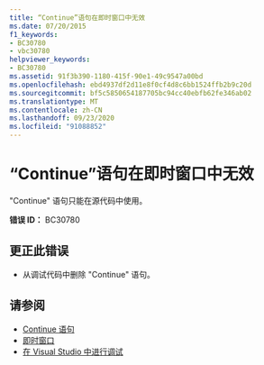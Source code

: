 ```yaml
---
title: “Continue”语句在即时窗口中无效
ms.date: 07/20/2015
f1_keywords:
- BC30780
- vbc30780
helpviewer_keywords:
- BC30780
ms.assetid: 91f3b390-1180-415f-90e1-49c9547a00bd
ms.openlocfilehash: ebd4937df2d11e8f0cf4d8c6bb1524ffb2b9c20d
ms.sourcegitcommit: bf5c5850654187705bc94cc40ebfb62fe346ab02
ms.translationtype: MT
ms.contentlocale: zh-CN
ms.lasthandoff: 09/23/2020
ms.locfileid: "91088852"
---
```

# <a name="continue-statements-are-not-valid-in-the-immediate-window"></a>“Continue”语句在即时窗口中无效

"Continue" 语句只能在源代码中使用。  
  
 **错误 ID：** BC30780  
  
## <a name="to-correct-this-error"></a>更正此错误  
  
- 从调试代码中删除 "Continue" 语句。  
  
## <a name="see-also"></a>请参阅

- [Continue 语句](../language-reference/statements/continue-statement.md)
- [即时窗口](/visualstudio/ide/reference/immediate-window)
- [在 Visual Studio 中进行调试](/visualstudio/debugger/debugger-feature-tour)
